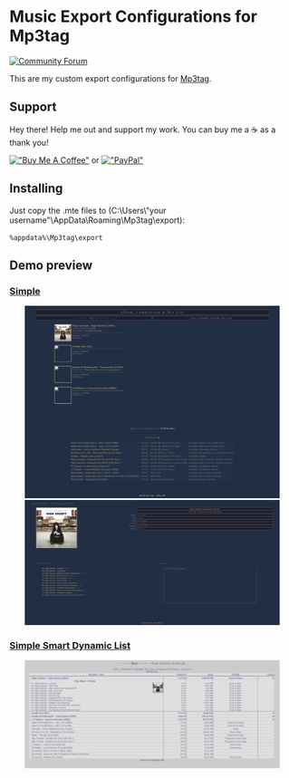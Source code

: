 # Music Export Configurations for Mp3tag

[![Community Forum][forum-shield]][forum]

This are my custom export configurations for [Mp3tag](https://www.mp3tag.de/en/).

## Support

Hey there! Help me out and support my work. You can buy me a :coffee: as a thank you!

[!["Buy Me A Coffee"](https://www.buymeacoffee.com/assets/img/custom_images/orange_img.png)](https://www.buymeacoffee.com/amilino) or [!["PayPal"](https://www.paypalobjects.com/digitalassets/c/website/marketing/apac/C2/logos-buttons/optimize/44_Grey_PayPal_Pill_Button.png)](https://www.paypal.com/paypalme/alanmilinovic1)

## Installing
Just copy the .mte files to (C:\Users\\"your username"\AppData\Roaming\Mp3tag\export):

```
%appdata%\Mp3tag\export
```

## Demo preview

### [Simple](https://raw.githack.com/alanmilinovic/mp3tag-exports/main/Preview/Simple/---%3D%3D%3D%20Burn%20%3D%3D%3D---.html)
<p align="center" float="left">
    <a href="https://raw.githubusercontent.com/alanmilinovic/mp3tag-exports/main/Preview/Simple%20Screenshot.png">
        <img src="https://raw.githubusercontent.com/alanmilinovic/mp3tag-exports/main/Preview/Simple%20Screenshot.png" width="450" alt="click for demo" />
    </a>
    <a href="https://raw.githubusercontent.com/alanmilinovic/mp3tag-exports/main/Preview/Simple%20Album%20Screenshot.png">
        <img src="https://raw.githubusercontent.com/alanmilinovic/mp3tag-exports/main/Preview/Simple%20Album%20Screenshot.png" width="450" alt="click for demo" />
    </a>
</p>

### [Simple Smart Dynamic List](https://raw.githack.com/alanmilinovic/mp3tag-exports/main/Preview/Simple%20Smart%20Dynamic%20List/---%3D%3D%3D%20Burn%20%3D%3D%3D---%20(((Dynamic%20Music%20List))).html)
<p align="center" float="left">
    <a href="https://raw.githubusercontent.com/alanmilinovic/mp3tag-exports/main/Preview/Simple%20Smart%20Dynamic%20List%20Screenshot.png">
        <img src="https://raw.githubusercontent.com/alanmilinovic/mp3tag-exports/main/Preview/Simple%20Smart%20Dynamic%20List%20Screenshot.png" width="450" alt="click for demo" />
    </a>
</p>

[forum-shield]: https://img.shields.io/badge/community-forum-brightgreen.svg?style=for-the-badge
[forum]: https://community.mp3tag.de/t/milkas-exports/2422
